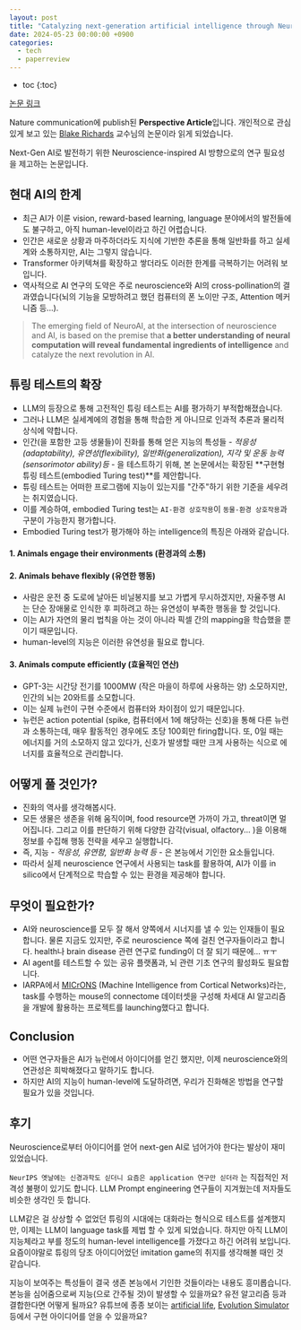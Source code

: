 ```yaml
---
layout: post
title: "Catalyzing next-generation artificial intelligence through NeuroAI"
date: 2024-05-23 00:00:00 +0900
categories: 
  - tech
  - paperreview  
---
```


* toc
{:toc}

[논문 링크](https://www.nature.com/articles/s41467-023-37180-x)

Nature communication에 publish된 **Perspective Article**입니다. 개인적으로 관심 있게 보고 있는 [Blake Richards](https://scholar.google.com/citations?user=1CPY1LsAAAAJ) 교수님의 논문이라 읽게 되었습니다.

Next-Gen AI로 발전하기 위한 Neuroscience-inspired AI 방향으로의 연구 필요성을 제고하는 논문입니다.

## 현대 AI의 한계

- 최근 AI가 이룬 vision, reward-based learning, language 분야에서의 발전들에도 불구하고, 아직 human-level이라고 하긴 어렵습니다.
- 인간은 새로운 상황과 마주하더라도 지식에 기반한 추론을 통해 일반화를 하고 실세계와 소통하지만, AI는 그렇지 않습니다.
- Transformer 아키텍쳐를 확장하고 쌓더라도 이러한 한계를 극복하기는 어려워 보입니다.
- 역사적으로 AI 연구의 도약은 주로 neuroscience와 AI의 cross-pollination의 결과였습니다(뇌의 기능을 모방하려고 했던 컴퓨터의 폰 노이만 구조, Attention 메커니즘 등...).

> The emerging field of NeuroAI, at the intersection of neuroscience and AI, is based on the premise that **a better understanding of neural computation will reveal fundamental ingredients of intelligence** and catalyze the next revolution in AI.


## 튜링 테스트의 확장

- LLM의 등장으로 통해 고전적인 튜링 테스트는 AI를 평가하기 부적합해졌습니다.
- 그러나 LLM은 실세계에의 경험을 통해 학습한 게 아니므로 인과적 추론과 물리적 상식에 약합니다.
- 인간(을 포함한 고등 생물들)이 진화를 통해 얻은 지능의 특성들 - *적응성(adaptability), 유연성(flexibility), 일반화(generalization), 지각 및 운동 능력(sensorimotor ability)등* - 을 테스트하기 위해, 본 논문에서는 확장된 **구현형 튜링 테스트(embodied Turing test)**를 제안합니다.
- 튜링 테스트는 어떠한 프로그램에 지능이 있는지를 "간주"하기 위한 기준을 세우려는 취지였습니다.
- 이를 계승하여, embodied Turing test는 `AI-환경 상호작용`이 `동물-환경 상호작용`과 구분이 가능한지 평가합니다.
- Embodied Turing test가 평가해야 하는 intelligence의 특징은 아래와 같습니다.

#### 1. Animals engage their environments (**환경과의 소통**)

#### 2. Animals behave flexibly (**유연한 행동**)
- 사람은 운전 중 도로에 날아든 비닐봉지를 보고 가볍게 무시하겠지만, 자율주행 AI는 단순 장애물로 인식한 후 피하려고 하는 유연성이 부족한 행동을 할 것입니다.
- 이는 AI가 자연의 물리 법칙을 아는 것이 아니라 픽셀 간의 mapping을 학습했을 뿐이기 때문입니다.
- human-level의 지능은 이러한 유연성을 필요로 합니다.

#### 3. Animals compute efficiently (**효율적인 연산**)
- GPT-3는 시간당 전기를 1000MW (작은 마을이 하루에 사용하는 양) 소모하지만, 인간의 뇌는 20와트를 소모합니다.
- 이는 실제 뉴런이 구현 수준에서 컴퓨터와 차이점이 있기 때문입니다. 
- 뉴런은 action potential (spike, 컴퓨터에서 1에 해당하는 신호)을 통해 다른 뉴런과 소통하는데, 매우 활동적인 경우에도 초당 100회만 firing합니다. 또, 0일 때는 에너지를 거의 소모하지 않고 있다가, 신호가 발생할 때만 크게 사용하는 식으로 에너지를 효율적으로 관리합니다.

## 어떻게 풀 것인가?
- 진화의 역사를 생각해봅시다. 
- 모든 생물은 생존을 위해 움직이며, food resource면 가까이 가고, threat이면 멀어집니다. 그리고 이를 판단하기 위해 다양한 감각(visual, olfactory... )을 이용해 정보를 수집해 행동 전략을 세우고 실행합니다.
- 즉, 지능 - *적응성, 유연함, 일반화 능력 등* - 은 본능에서 기인한 요소들입니다.
- 따라서 실제 neuroscience 연구에서 사용되는 task를 활용하여, AI가 이를 in silico에서 단계적으로 학습할 수 있는 환경을 제공해야 합니다.


## 무엇이 필요한가?
- AI와 neuroscience를 모두 잘 해서 양쪽에서 시너지를 낼 수 있는 인재들이 필요합니다. 물론 지금도 있지만, 주로 neuroscience 쪽에 걸친 연구자들이라고 합니다. health나 brain disease 관련 연구로 funding이 더 잘 되기 때문에... ㅠㅜ
- AI agent를 테스트할 수 있는 공유 플랫폼과, 뇌 관련 기초 연구의 활성화도 필요합니다.
- IARPA에서 [MICrONS](https://www.iarpa.gov/research-programs/microns) (Machine Intelligence from Cortical Networks)라는, task를 수행하는 mouse의 connectome 데이터셋을 구성해 차세대 AI 알고리즘을 개발에 활용하는 프로젝트를 launching했다고 합니다.


## Conclusion

- 어떤 연구자들은 AI가 뉴런에서 아이디어를 얻긴 했지만, 이제 neuroscience와의 연관성은 희박해졌다고 말하기도 합니다. 
- 하지만 AI의 지능이 human-level에 도달하려면, 우리가 진화해온 방법을 연구할 필요가 있을 것입니다.


## 후기

Neuroscience로부터 아이디어를 얻어 next-gen AI로 넘어가야 한다는 발상이 재미있었습니다. 

`NeurIPS 옛날에는 신경과학도 싣더니 요즘은 application 연구만 싣더라` 는 직접적인 저격성 불평이 있기도 합니다. LLM Prompt engineering 연구들이 지겨웠는데 저자들도 비슷한 생각인 듯 합니다.

LLM같은 걸 상상할 수 없었던 튜링의 시대에는 대화라는 형식으로 테스트를 설계했지만, 이제는 LLM이 language task를 제법 할 수 있게 되었습니다. 하지만 아직 LLM이 지능체라고 부를 정도의 human-level intelligence를 가졌다고 하긴 어려워 보입니다. 요즘이야말로 튜링의 당초 아이디어었던 imitation game의 취지를 생각해볼 때인 것 같습니다.

지능이 보여주는 특성들이 결국 생존 본능에서 기인한 것들이라는 내용도 흥미롭습니다. 본능을 심어줌으로써 지능(으로 간주될 것)이 발생할 수 있을까요? 유전 알고리즘 등과 결합한다면 어떻게 될까요? 유튜브에 종종 보이는 [artificial life](https://youtu.be/0Kx4Y9TVMGg?si=d7ssHi4OCf2k8CLi), [Evolution Simulator](https://youtu.be/N3tRFayqVtk?si=i_D_bHLSou1LBsM1) 등에서 구현 아이디어를 얻을 수 있을까요?

